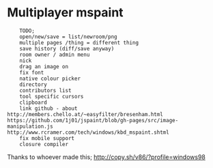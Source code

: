 Multiplayer mspaint
===

```
    TODO;
    open/new/save = list/newroom/png
    multiple pages /thing = different thing
    save history (diff/save anyway)
    room owner / admin menu
    nick
    drag an image on
    fix font
    native colour picker
    directory
    contributors list
    tool specific cursors
    clipboard
    link github - about
http://members.chello.at/~easyfilter/bresenham.html
https://github.com/1j01/jspaint/blob/gh-pages/src/image-manipulation.js
http://www.rcramer.com/tech/windows/kbd_mspaint.shtml
    fix mobile support
    closure compiler
```

Thanks to whoever made this; http://copy.sh/v86/?profile=windows98
